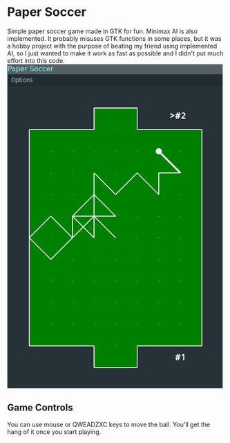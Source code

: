# Paper Soccer
Simple paper soccer game made in GTK for fun. Minimax AI is also implemented. It probably misuses GTK functions in some places, but it was a hobby project with the purpose of beating my friend using implemented AI, so I just wanted to make it work as fast as possible and I didn't put much effort into this code.  
![](/Images/gamescreenshot.png)
## Game Controls
You can use mouse or QWEADZXC keys to move the ball. You'll get the hang of it once you start playing.
